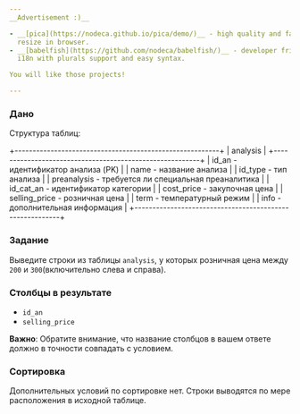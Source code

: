 ```yaml
---
__Advertisement :)__

- __[pica](https://nodeca.github.io/pica/demo/)__ - high quality and fast image
  resize in browser.
- __[babelfish](https://github.com/nodeca/babelfish/)__ - developer friendly
  i18n with plurals support and easy syntax.

You will like those projects!

---
```


### Дано

Структура таблиц:

+---------------------------------------------------------+
|   analysis                                              |
+---------------------------------------------------------+
|   id_an - идентификатор анализа (PK)                    |
|   name - название анализа                               |
|   id_type - тип анализа                                 |
|   preanalysis - требуется ли специальная преаналитика   |
|   id_cat_an - идентификатор категории                   |
|   cost_price - закупочная цена                          |
|   selling_price - розничная цена                        |
|   term - температурный режим                            |
|   info - дополнительная информация                      |
+---------------------------------------------------------+


### Задание

Выведите строки из таблицы `analysis`, у которых розничная цена между `200` и `300`(включительно слева и справа).


### Столбцы в результате

+ `id_an`
+ `selling_price`

**Важно**: Обратите внимание, что название столбцов в вашем ответе должно в точности совпадать с условием.


### Сортировка

Дополнительных условий по сортировке нет. Строки выводятся по мере расположения в исходной таблице.